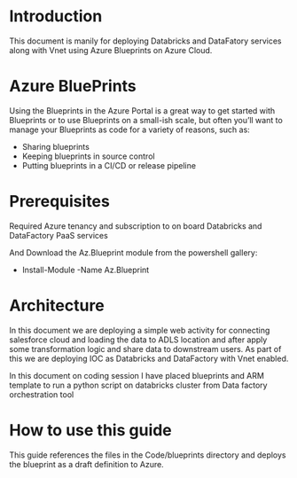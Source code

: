 # Introduction
This document is manily for deploying Databricks and DataFatory services along with Vnet using Azure Blueprints on Azure Cloud. 

# Azure BluePrints

Using the Blueprints in the Azure Portal is a great way to get started with Blueprints or to use Blueprints on a small-ish scale, but often you’ll want to manage your Blueprints as code for a variety of reasons, such as:


* Sharing blueprints
* Keeping blueprints in source control
* Putting blueprints in a CI/CD or release pipeline

# Prerequisites
Required Azure tenancy and subscription to on board Databricks and DataFactory PaaS services

And Download the Az.Blueprint module from the powershell gallery:

- Install-Module -Name Az.Blueprint

# Architecture
In this document we are deploying a simple web activity for connecting salesforce cloud and loading the data to ADLS location and after apply some transformation logic and share data to downstream users. As part of this we are deploying IOC as Databricks and DataFactory with Vnet enabled.

In this document on coding session I have placed blueprints and ARM template to run a python script on databricks cluster from Data factory orchestration tool


# How to use this guide

This guide references the files in the Code/blueprints directory and deploys the blueprint as a draft definition to Azure.
